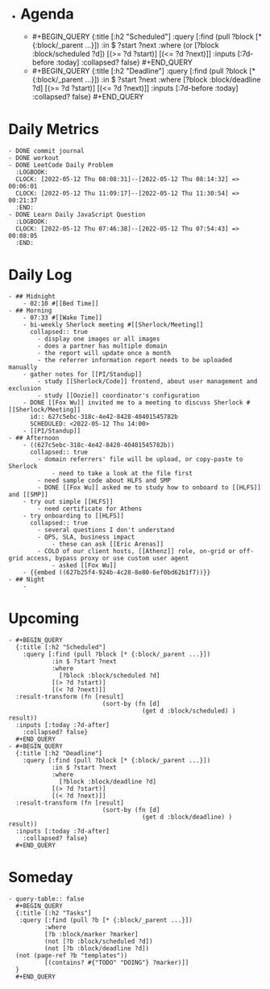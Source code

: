 - # Agenda
	- #+BEGIN_QUERY
	  {:title [:h2 "Scheduled"]
	    :query [:find (pull ?block [* {:block/_parent ...}])
	            :in $ ?start ?next
	            :where
	            (or
	              [?block :block/scheduled ?d])
	            [(>= ?d ?start)]
	            [(<= ?d ?next)]]
	  :inputs [:7d-before :today]
	    :collapsed? false}
	  #+END_QUERY
	- #+BEGIN_QUERY
	  {:title [:h2 "Deadline"]
	    :query [:find (pull ?block [* {:block/_parent ...}])
	            :in $ ?start ?next
	            :where
	              [?block :block/deadline ?d]
	            [(>= ?d ?start)]
	            [(<= ?d ?next)]]
	    :inputs [:7d-before :today]
	    :collapsed? false}
	  #+END_QUERY
# Daily Metrics
	- DONE commit journal
	- DONE workout
	- DONE LeetCode Daily Problem
	  :LOGBOOK:
	  CLOCK: [2022-05-12 Thu 08:08:31]--[2022-05-12 Thu 08:14:32] =>  00:06:01
	  CLOCK: [2022-05-12 Thu 11:09:17]--[2022-05-12 Thu 11:30:54] =>  00:21:37
	  :END:
	- DONE Learn Daily JavaScript Question
	  :LOGBOOK:
	  CLOCK: [2022-05-12 Thu 07:46:38]--[2022-05-12 Thu 07:54:43] =>  00:08:05
	  :END:
# Daily Log
	- ## Midnight
		- 02:10 #[[Bed Time]]
	- ## Morning
		- 07:33 #[[Wake Time]]
		- bi-weekly Sherlock meeting #[[Sherlock/Meeting]]
		  collapsed:: true
			- display one images or all images
			- does a partner has multiple domain
			- the report will update once a month
			- the referrer information report needs to be uploaded manually
		- gather notes for [[PI/Standup]]
			- study [[Sherlock/Code]] frontend, about user management and exclusion
			- study [[Oozie]] coordinator's configuration
		- DONE [[Fox Wu]] invited me to a meeting to discuss Sherlock #[[Sherlock/Meeting]]
		  id:: 627c5ebc-318c-4e42-8428-40401545782b
		  SCHEDULED: <2022-05-12 Thu 14:00>
		- [[PI/Standup]]
	- ## Afternoon
		- ((627c5ebc-318c-4e42-8428-40401545782b))
		  collapsed:: true
			- domain referrers' file will be upload, or copy-paste to Sherlock
				- need to take a look at the file first
			- need sample code about HLFS and SMP
			- DONE [[Fox Wu]] asked me to study how to onboard to [[HLFS]] and [[SMP]]
		- try out simple [[HLFS]]
			- need certificate for Athens
		- try onboarding to [[HLFS]]
		  collapsed:: true
			- several questions I don't understand
			- QPS, SLA, business impact
				- these can ask [[Eric Arenas]]
			- COLO of our client hosts, [[Athenz]] role, on-grid or off-grid access, bypass proxy or use custom user agent
				- asked [[Fox Wu]]
		- {{embed ((627b25f4-924b-4c28-8e80-6ef0bd62b1f7))}}
	- ## Night
		-
# Upcoming
	- #+BEGIN_QUERY
	  {:title [:h2 "Scheduled"]
	    :query [:find (pull ?block [* {:block/_parent ...}])
	            :in $ ?start ?next
	            :where
	              [?block :block/scheduled ?d]
	            [(> ?d ?start)]
	            [(< ?d ?next)]]
	  :result-transform (fn [result]
	                          (sort-by (fn [d]
	                                     (get d :block/scheduled) ) result))    
	  :inputs [:today :7d-after]
	    :collapsed? false}
	  #+END_QUERY
	- #+BEGIN_QUERY
	  {:title [:h2 "Deadline"]
	    :query [:find (pull ?block [* {:block/_parent ...}])
	            :in $ ?start ?next
	            :where
	              [?block :block/deadline ?d]
	            [(> ?d ?start)]
	            [(< ?d ?next)]]
	  :result-transform (fn [result]
	                          (sort-by (fn [d]
	                                     (get d :block/deadline) ) result))    
	  :inputs [:today :7d-after]
	    :collapsed? false}
	  #+END_QUERY
# Someday
	- query-table:: false
	  #+BEGIN_QUERY
	  {:title [:h2 "Tasks"]
	   :query [:find (pull ?b [* {:block/_parent ...}])
	          :where
	          [?b :block/marker ?marker]
	          (not [?b :block/scheduled ?d])
	          (not [?b :block/deadline ?d])
	  (not (page-ref ?b "templates"))
	          [(contains? #{"TODO" "DOING"} ?marker)]]
	  }
	  #+END_QUERY